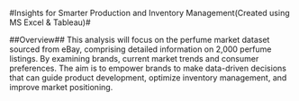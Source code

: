 #Insights for Smarter Production and Inventory Management(Created using MS Excel & Tableau)#

##Overview##
This analysis will focus on the perfume market dataset sourced from eBay, comprising detailed information on 2,000 perfume listings. By examining brands, current market trends and consumer preferences. The aim is to empower brands to make data-driven decisions that can guide product development, optimize inventory management, and improve market positioning.

